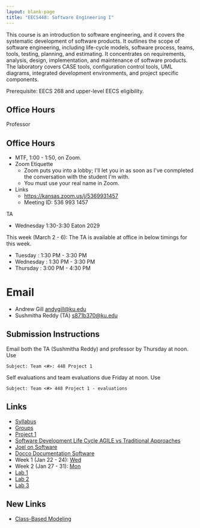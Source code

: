 ```yaml
---
layout: blank-page
title: "EECS448: Software Engineering I"
---
```


This course is an introduction to software engineering, and it covers
the systematic development of software products. It outlines the scope
of software engineering, including life-cycle models, software
process, teams, tools, testing, planning, and estimating. It
concentrates on requirements, analysis, design, implementation, and
maintenance of software products. The laboratory covers CASE tools,
configuration control tools, UML diagrams, integrated development
environments, and project specific components. 

Prerequisite: EECS 268 and upper-level EECS eligibility.

## Office Hours


Professor

## Office Hours

  * MTF, 1:00 - 1:50, on Zoom.
  * Zoom Etiquette
    * Zoom puts you into a lobby; I'll let you in as soon as 
      I've conmpleted the conversation with the student I'm with.
    * You must use your real name in Zoom.
  * Links
    * <https://kansas.zoom.us/j/5369931457>
    * Meeting ID: 536 993 1457
 

TA
  * Wednesday 1:30-3:30 Eaton 2029
  
This week (March 2 - 6):
The TA is available at office in below timings for this week.

* Tuesday : 1:30 PM - 3:30 PM
* Wednesday : 1:30 PM - 3:30 PM
* Thursday : 3:00 PM - 4:30 PM

# Email

  * Andrew Gill <andygill@ku.edu>
  * Sushmitha Reddy (TA) <s871b370@ku.edu>

## Submission Instructions

Email both the TA (Sushmitha Reddy) and professor by Thursday at noon.
Use

    Subject: Team <#>: 448 Project 1

Self evaluations and team evaluations due Friday at noon.
Use

    Subject: Team <#> 448 Project 1 - evaluations


## Links

 * <a href="https://drive.google.com/open?id=1iTVzU3TfgGQSJmm6_NvKCc-85KJT9djG9qTf7XjbZec">Syllabus<a>
 * [Groups](/teaching/EECS_448_groups/)
 * [Project 1](/teaching/EECS_448_S20_Project1/)
 * [Software Development Life Cycle AGILE vs Traditional Approaches](/files/agile-traditional.pdf)
 * [Joel on Software](https://www.joelonsoftware.com/archives/)
 * [Docco Documentation Software](http://ashkenas.com/docco/)
 * Week 1 (Jan 22 - 24): 
   <a href="https://drive.google.com/open?id=1moOiSS8bvhF_nGbQNclWvF-41Oj692chkWhah7GenfU">Wed</a>
 * Week 2 (Jan 27 - 31):
   [Mon](https://drive.google.com/open?id=1VNKS4ss71emeNWhDMRXwLQ7U9M0PWHQdgSrWdFlwgA0)
 * [Lab 1](/teaching/EECS_448_S20_Lab1)
 * [Lab 2](/teaching/EECS_448_S20_Lab2)
 * [Lab 3](/teaching/EECS_448_S20_Lab3)

## New Links

  * [Class-Based Modeling](/files/EECS_448_req_mod_class_based.pdf)

